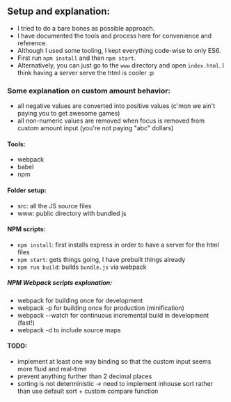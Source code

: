 
## Setup and explanation:

* I tried to do a bare bones as possible approach.
* I have documented the tools and process here for convenience and reference.
* Although I used some tooling, I kept everything code-wise to only ES6.
 * First run `npm install` and then `npm start`.
 * Alternatively, you can just go to the `www` directory and open `index.html`.
I think having a server serve the html is cooler :p

### Some explanation on custom amount behavior:
* all negative values are converted into positive values (c'mon we ain't paying you to get awesome games)
* all non-numeric values are removed when focus is removed from custom amount input (you're not paying "abc" dollars)

#### Tools:
* webpack
* babel
* npm

#### Folder setup:
* src: all the JS source files
* www: public directory with bundled js

#### NPM scripts:
* `npm install`: first installs express in order to have a server for the html files
* `npm start`: gets things going, I have prebuilt things already
* `npm run build`: builds `bundle.js` via webpack

##### NPM Webpack scripts explanation:
* webpack for building once for development
* webpack -p for building once for production (minification)
* webpack --watch for continuous incremental build in development (fast!)
* webpack -d to include source maps

#### TODO:
* implement at least one way binding so that the custom input seems more fluid and real-time
* prevent anything further than 2 decimal places
* sorting is not deterministic -> need to implement inhouse sort rather than use default sort + custom compare function
